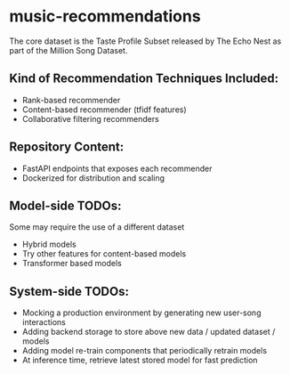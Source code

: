 # music-recommendations

The core dataset is the Taste Profile Subset released by The Echo Nest as part of the Million Song
Dataset.

## Kind of Recommendation Techniques Included:

- Rank-based recommender
- Content-based recommender (tfidf features)
- Collaborative filtering recommenders

## Repository Content:

- FastAPI endpoints that exposes each recommender
- Dockerized for distribution and scaling

## Model-side TODOs:

Some may require the use of a different dataset

- Hybrid models
- Try other features for content-based models
- Transformer based models

## System-side TODOs:

- Mocking a production environment by generating new user-song interactions
- Adding backend storage to store above new data / updated dataset / models
- Adding model re-train components that periodically retrain models
- At inference time, retrieve latest stored model for fast prediction
